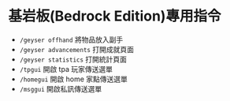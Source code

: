 # 基岩板(Bedrock Edition)專用指令

- `/geyser offhand` 將物品放入副手
- `/geyser advancements` 打開成就頁面
- `/geyser statistics` 打開統計頁面
- `/tpgui` 開啟 tpa 玩家傳送選單
- `/homegui` 開啟 home 家點傳送選單
- `/msggui` 開啟私訊傳送選單
